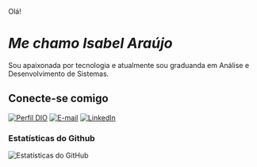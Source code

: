 Olá!

# *Me chamo Isabel Araújo*

Sou apaixonada por tecnologia e atualmente sou graduanda em Análise e Desenvolvimento de Sistemas.

## Conecte-se comigo

[![Perfil DIO](https://img.shields.io/badge/-Meu%20Perfil%20na%20DIO-30A3DC?style=for-the-badge)](https://web.dio.me/users/isabelcalvesaraujo/)
[![E-mail](https://img.shields.io/badge/-Email-000?style=for-the-badge&logo=microsoft-outlook&logoColor=E94D5F)](mailto:isabelcalvesaraujo@outlook.com)
[![LinkedIn](https://img.shields.io/badge/-LinkedIn-000?style=for-the-badge&logo=linkedin&logoColor=30A3DC)](https://www.linkedin.com/in/isabelaraujodev/)

### Estatísticas do Github

![Estatísticas do GitHub](https://github-readme-stats.vercel.app/api?username=isabelaraujodev&show_icons=true&theme=dark)




